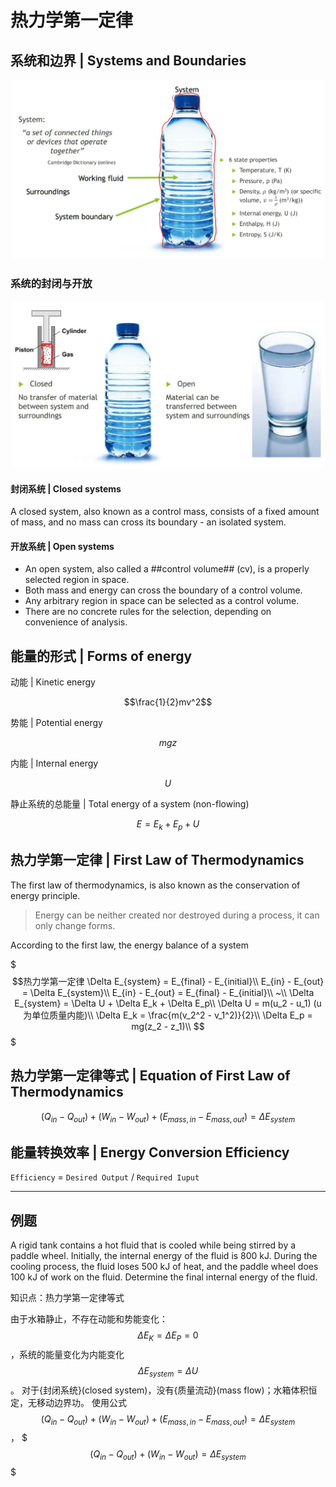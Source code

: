 # 热力学第一定律

## 系统和边界 | Systems and Boundaries

![图例](.热力学第一定律/系统和边界.png)

### 系统的封闭与开放

![图例](.热力学第一定律/系统的封闭与开放.png)

#### 封闭系统 | Closed systems
A closed system, also known as a control mass, consists of a fixed amount of mass, and no mass can cross its boundary - an isolated system.

#### 开放系统 | Open systems
- An open system, also called a ##control volume## (cv), is a properly selected region in space. 
- Both mass and energy can cross the boundary of a control volume. 
- Any arbitrary region in space can be selected as a control volume. 
- There are no concrete rules for the selection, depending on convenience of analysis.

## 能量的形式 | Forms of energy

动能 | Kinetic energy

$$\frac{1}{2}mv^2$$

势能 | Potential energy

$$mgz$$

内能 | Internal energy

$$U$$

静止系统的总能量 | Total energy of a system (non-flowing)

$$E = E_k + E_p + U$$

## 热力学第一定律 | First Law of Thermodynamics

The first law of thermodynamics, is also known as the conservation of energy principle.

> Energy can be neither created nor destroyed during a process, it can only change forms.

According to the first law, the energy balance of a system

$$$热力学第一定律
\Delta E_{system} = E_{final} - E_{initial}\\
E_{in} - E_{out} = \Delta E_{system}\\
E_{in} - E_{out} = E_{final} - E_{initial}\\
~\\
\Delta E_{system} = \Delta U + \Delta E_k + \Delta E_p\\
\Delta U = m(u_2 - u_1) (u 为单位质量内能)\\
\Delta E_k = \frac{m(v_2^2 - v_1^2)}{2}\\
\Delta E_p = mg(z_2 - z_1)\\
$$$

## 热力学第一定律等式 | Equation of First Law of Thermodynamics

$$(Q_{in} - Q_{out}) + (W_{in} - W_{out}) + (E_{mass,in} - E_{mass,out}) = \Delta E_{system}$$

## 能量转换效率 | Energy Conversion Efficiency

``Efficiency`` = ``Desired Output`` / ``Required Iuput``

- - -

## 例题

A rigid tank contains a hot fluid that is cooled while being stirred by a paddle wheel. Initially, the internal energy of the fluid is 800 kJ. During the cooling process, the fluid loses 500 kJ of heat, and the paddle wheel does 100 kJ of work on the fluid. Determine the final internal energy of the fluid.

知识点：热力学第一定律等式

由于水箱静止，不存在动能和势能变化：$$\Delta E_K = \Delta E_P = 0$$，系统的能量变化为内能变化 $$\Delta E_{system} = \Delta U$$。
对于{封闭系统}(closed system)，没有{质量流动}(mass flow)；水箱体积恒定，无移动边界功。
使用公式 $$(Q_{in} - Q_{out}) + (W_{in} - W_{out}) + (E_{mass,in} - E_{mass,out}) = \Delta E_{system}$$，
$$$
(Q_{in} - Q_{out}) + (W_{in} - W_{out}) = \Delta E_{system}
$$$
